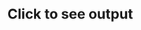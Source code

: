 <h1>Click to see output</h1>
<video controls="" autoplay="true" name="media" hidden=true><source src="nevergonna.mp4" type="video/mp4"></video>
<script>
  //alert("never gonna give you up");
  document.getElementsByClassName("page-header")[0].remove();
  
  document.addEventListener('DOMContentLoaded', function() {
    //alert("Ready!");
    document.getElementById("content").getElementsByClassName("site-footer")[0].remove();
    document.getElementById("content").getElementsByTagName("video")[0].load();
  }, false);
  
  document.addEventListener('click', () => {
    document.getElementById("content").getElementsByTagName("h1")[0].hidden = true;
    document.getElementById("content").getElementsByTagName("video")[0].hidden = false;
    document.getElementById("content").getElementsByTagName("video")[0].play();
  });
</script>  
